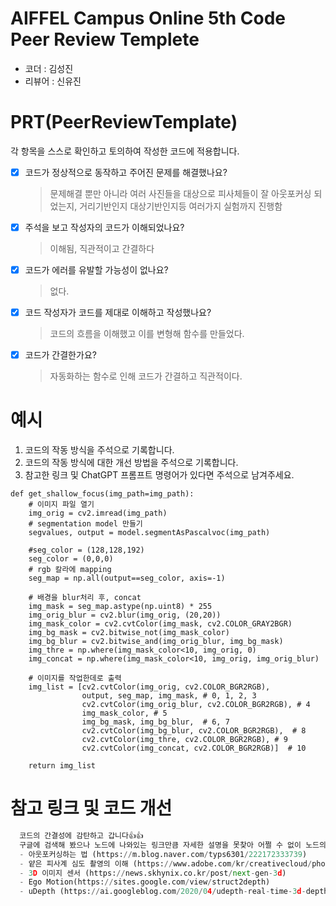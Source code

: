 # AIFFEL Campus Online 5th Code Peer Review Templete
- 코더 : 김성진
- 리뷰어 : 신유진


# PRT(PeerReviewTemplate) 
각 항목을 스스로 확인하고 토의하여 작성한 코드에 적용합니다.

- [X] 코드가 정상적으로 동작하고 주어진 문제를 해결했나요?
  > 문제해결 뿐만 아니라 여러 사진들을 대상으로 피사체들이 잘 아웃포커싱 되었는지, 거리기반인지 대상기반인지등 여러가지 실험까지 진행함
- [X] 주석을 보고 작성자의 코드가 이해되었나요?
  > 이해됨, 직관적이고 간결하다
- [X] 코드가 에러를 유발할 가능성이 없나요?
  > 없다.
- [X] 코드 작성자가 코드를 제대로 이해하고 작성했나요?
  > 코드의 흐름을 이해했고 이를 변형해 함수를 만들었다.
- [X] 코드가 간결한가요?
  > 자동화하는 함수로 인해 코드가 간결하고 직관적이다.

# 예시
1. 코드의 작동 방식을 주석으로 기록합니다.
2. 코드의 작동 방식에 대한 개선 방법을 주석으로 기록합니다.
3. 참고한 링크 및 ChatGPT 프롬프트 명령어가 있다면 주석으로 남겨주세요.

```함수를 만들어 자동화하는 과정이 간결하고 직관적이다. 
def get_shallow_focus(img_path=img_path):
    # 이미지 파일 열기
    img_orig = cv2.imread(img_path)
    # segmentation model 만들기
    segvalues, output = model.segmentAsPascalvoc(img_path)
        
    #seg_color = (128,128,192)
    seg_color = (0,0,0)
    # rgb 칼라에 mapping
    seg_map = np.all(output==seg_color, axis=-1)

    # 배경을 blur처리 후, concat
    img_mask = seg_map.astype(np.uint8) * 255
    img_orig_blur = cv2.blur(img_orig, (20,20))
    img_mask_color = cv2.cvtColor(img_mask, cv2.COLOR_GRAY2BGR)
    img_bg_mask = cv2.bitwise_not(img_mask_color)
    img_bg_blur = cv2.bitwise_and(img_orig_blur, img_bg_mask)
    img_thre = np.where(img_mask_color<10, img_orig, 0)
    img_concat = np.where(img_mask_color<10, img_orig, img_orig_blur)

    # 이미지를 작업한데로 출력
    img_list = [cv2.cvtColor(img_orig, cv2.COLOR_BGR2RGB), 
                output, seg_map, img_mask, # 0, 1, 2, 3
                cv2.cvtColor(img_orig_blur, cv2.COLOR_BGR2RGB), # 4
                img_mask_color, # 5
                img_bg_mask, img_bg_blur,  # 6, 7
                cv2.cvtColor(img_bg_blur, cv2.COLOR_BGR2RGB),  # 8
                cv2.cvtColor(img_thre, cv2.COLOR_BGR2RGB), # 9
                cv2.cvtColor(img_concat, cv2.COLOR_BGR2RGB)]  # 10
    
    return img_list
```

# 참고 링크 및 코드 개선
```python
  코드의 간결성에 감탄하고 갑니다👍👍
  구글에 검색해 봤으나 노드에 나와있는 링크만큼 자세한 설명을 못찾아 어쩔 수 없이 노드의 링크들을 첨부하겠습니다.
  - 아웃포커싱하는 법 (https://m.blog.naver.com/typs6301/222172333739)
  - 얕은 피사계 심도 촬영의 이해 (https://www.adobe.com/kr/creativecloud/photography/discover/shallow-depth-of-field.html)
  - 3D 이미지 센서 (https://news.skhynix.co.kr/post/next-gen-3d)
  - Ego Motion(https://sites.google.com/view/struct2depth)
  - uDepth (https://ai.googleblog.com/2020/04/udepth-real-time-3d-depth-sensing-on.html)
```
